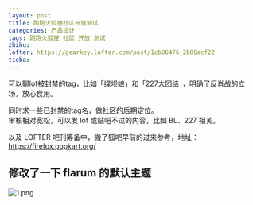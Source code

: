 ```yaml
---
layout: post
title: 跑跑火狐狸社区开放测试
categories: 产品设计
tags: 跑跑火狐狸 社区 开放 测试
zhihu: 
lofter: https://gearkey.lofter.com/post/1cb86476_2b86acf22
tieba: 
---
```


可以聊lof被封禁的tag，比如「绿坝娘」和「227大团结」，明确了反肖战的立场，放心食用。

同时求一些已封禁的tag名，做社区的后期定位。  
审核相对宽松，可以发 lof 或贴吧不过的内容，比如 BL、227 相关。

以及 LOFTER 吧刊筹备中，搬了狐吧早前的过来参考，地址：<https://firefox.popkart.org/>

## 修改了一下 flarum 的默认主题

![1.png](https://s2.loli.net/2023/03/01/Tog91s4JectDKfv.png)
